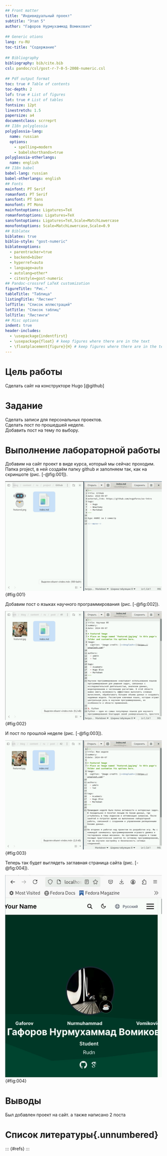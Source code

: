 ```yaml
---
## Front matter
title: "Индивидуальный проект"
subtitle: "Этап 5"
author: "Гафоров Нурмухаммад Вомикович"

## Generic otions
lang: ru-RU
toc-title: "Содержание"

## Bibliography
bibliography: bib/cite.bib
csl: pandoc/csl/gost-r-7-0-5-2008-numeric.csl

## Pdf output format
toc: true # Table of contents
toc-depth: 2
lof: true # List of figures
lot: true # List of tables
fontsize: 12pt
linestretch: 1.5
papersize: a4
documentclass: scrreprt
## I18n polyglossia
polyglossia-lang:
  name: russian
  options:
	- spelling=modern
	- babelshorthands=true
polyglossia-otherlangs:
  name: english
## I18n babel
babel-lang: russian
babel-otherlangs: english
## Fonts
mainfont: PT Serif
romanfont: PT Serif
sansfont: PT Sans
monofont: PT Mono
mainfontoptions: Ligatures=TeX
romanfontoptions: Ligatures=TeX
sansfontoptions: Ligatures=TeX,Scale=MatchLowercase
monofontoptions: Scale=MatchLowercase,Scale=0.9
## Biblatex
biblatex: true
biblio-style: "gost-numeric"
biblatexoptions:
  - parentracker=true
  - backend=biber
  - hyperref=auto
  - language=auto
  - autolang=other*
  - citestyle=gost-numeric
## Pandoc-crossref LaTeX customization
figureTitle: "Рис."
tableTitle: "Таблица"
listingTitle: "Листинг"
lofTitle: "Список иллюстраций"
lotTitle: "Список таблиц"
lolTitle: "Листинги"
## Misc options
indent: true
header-includes:
  - \usepackage{indentfirst}
  - \usepackage{float} # keep figures where there are in the text
  - \floatplacement{figure}{H} # keep figures where there are in the text
---
```


# Цель работы

Сделать сайт на конструкторе Hugo [@github]

# Задание

Сделать записи для персональных проектов.  
Сделать пост по прошедшей неделе.  
Добавить пост на тему по выбору.  

# Выполнение лабораторной работы

Добавим на сайт проект в виде курса, который мы сейчас проходим. Папка project, в ней создаём папку github и заполняем так, как на скриншоте (рис. [-@fig:001]).

![Заполнение проекта](image/1.jpg){#fig:001}

Добавим пост о языках научного программирования (рис. [-@fig:002]).

![Пост о языках научного программирования](image/2.jpg){#fig:002}

И пост по прошлой неделе (рис. [-@fig:003]).

![Пост о прошлой неделе](image/3.jpg){#fig:003}

Теперь так будет выглядеть заглавная страница сайта (рис. [-@fig:004]).

![Заглавная страница сайта](image/4.jpg){#fig:004}

# Выводы

Был добавлен проект на сайт. а также написано 2 поста

# Список литературы{.unnumbered}

::: {#refs}
:::

